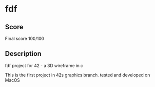 # fdf

## Score
Final score 100/100

## Description

fdf project for 42 - a 3D wireframe in c

This is the first project in 42s graphics branch. tested and developed on MacOS

